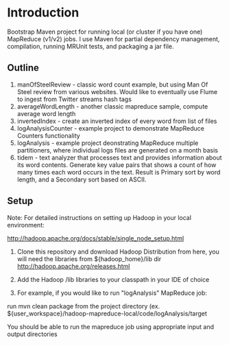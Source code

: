 <h1>Introduction</h1>
Bootstrap Maven project for running local (or cluster if you have one) MapReduce (v1/v2) jobs. I use Maven for partial dependency management, compilation, running MRUnit tests, and packaging a jar file.

<h2>Outline</h2>

1. manOfSteelReview - classic word count example, but using Man Of Steel review from various websites. Would like to eventually use Flume to ingest from Twitter streams hash tags
2. averageWordLength - another classic mapreduce sample, compute average word length 
3. invertedIndex - create an inverted index of every word from list of files
4. logAnalysisCounter - example project to demonstrate MapReduce Counters functionality
5. logAnalysis - example project deonstrating MapReduce multiple partitioners, where individual logs files are generated on a month basis
6. tidem - text analyzer that processes text and provides information about its word contents. Generate key value pairs that shows a count of how many times each word occurs in the text. Result is Primary sort by word length, and a Secondary sort based on ASCII.

<h2>Setup</h2>

Note: For detailed instructions on setting up Hadoop in your local environment: 

http://hadoop.apache.org/docs/stable/single_node_setup.html

1. Clone this repository and download Hadoop Distribution from here, you will need the libraries from ${hadoop_home}/lib dir
http://hadoop.apache.org/releases.html

2. Add the Hadoop /lib libraries to your classpath in your IDE of choice

3. For example, if you would like to run "logAnalysis" MapReduce job: 

run mvn clean package from the project directory (ex. ${user_workspace}/hadoop-mapreduce-local/code/logAnalysis/target

You should be able to run the mapreduce job using appropriate input and output directories
